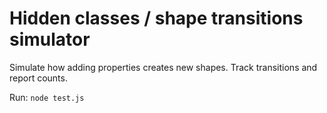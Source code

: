 # Hidden classes / shape transitions simulator

Simulate how adding properties creates new shapes. Track transitions and report counts.

Run: `node test.js`
